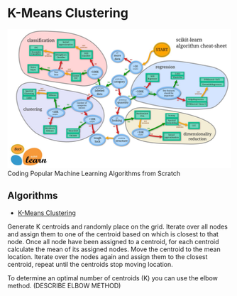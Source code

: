 # K-Means Clustering
![SciKit-Learn ML Roadmap](/ml_map.jpg)
Coding Popular Machine Learning Algorithms from Scratch

## Algorithms
* [K-Means Clustering](https://github.com/Jadams29/ML_From_Scratch/tree/master/K-Means_Clustering)



Generate K centroids and randomly place on the grid. Iterate over all nodes and assign them to one 
of the centroid based on which is closest to that node. Once all node have been assigned to a centroid, for each
 centroid calculate the mean of its assigned nodes. Move the centroid to the mean location. Iterate over the nodes
 again and assign them to the closest centroid, repeat until the centroids stop moving location.
 
 To determine an optimal number of centroids (K) you can use the elbow method. (DESCRIBE ELBOW METHOD)
